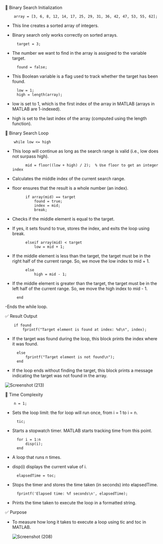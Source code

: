 🧾 Binary Search
Initialization

		array = [3, 6, 8, 12, 14, 17, 25, 29, 31, 36, 42, 47, 53, 55, 62];
- This line creates a sorted array of integers.
- Binary search only works correctly on sorted arrays.

		target = 3;
- The number we want to find in the array is assigned to the variable target.


		found = false;
- This Boolean variable is a flag used to track whether the target has been found.


		low = 1;
		high = length(array);
- low is set to 1, which is the first index of the array in MATLAB (arrays in MATLAB are 1-indexed).
- high is set to the last index of the array (computed using the length function).

🔁 Binary Search Loop

		while low <= high
- This loop will continue as long as the search range is valid (i.e., low does not surpass high).


			mid = floor((low + high) / 2);  % Use floor to get an integer index
- Calculates the middle index of the current search range.
- floor ensures that the result is a whole number (an index).


			if array(mid) == target
				found = true;
				index = mid;
				break;
- Checks if the middle element is equal to the target.
- If yes, it sets found to true, stores the index, and exits the loop using break.


			elseif array(mid) < target
				low = mid + 1;
- If the middle element is less than the target, the target must be in the right half of the current range.
So, we move the low index to mid + 1.


			else
				high = mid - 1;
- If the middle element is greater than the target, the target must be in the left half of the current range.
So, we move the high index to mid - 1.


		end
-Ends the while loop.

✅ Result Output

		if found
			fprintf("Target element is found at index: %d\n", index);
- If the target was found during the loop, this block prints the index where it was found.


		else
			fprintf("Target element is not found\n");
		end
- If the loop ends without finding the target, this block prints a message indicating the target was not found in the array.

![Screenshot (213)](https://github.com/user-attachments/assets/6147f152-35ae-4105-a15c-96d9acb7d75f)

🔢 Time Complexity

		n = 1;
- Sets the loop limit: the for loop will run once, from i = 1 to i = n.


		tic;
- Starts a stopwatch timer. MATLAB starts tracking time from this point.


		for i = 1:n
			disp(i);
		end
- A loop that runs n times.

- disp(i) displays the current value of i.


		elapsedTime = toc;
- Stops the timer and stores the time taken (in seconds) into elapsedTime.


		fprintf('Elapsed time: %f seconds\n', elapsedTime);
- Prints the time taken to execute the loop in a formatted string.

✅ Purpose
- To measure how long it takes to execute a loop using tic and toc in MATLAB.

  ![Screenshot (208)](https://github.com/user-attachments/assets/b63b4629-7b06-4d4e-9c84-909d3a6d5e47)
